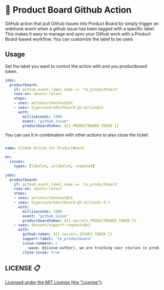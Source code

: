 

# :rocket: Product Board Github Action


GitHub action that pull Github Issues into Product Board by simply trigger an webhook event when a github issue has been tagged with a specific label. This makes it easy to manage and sync your Github work with a Product Board-based workflow. You can customize the label to be used.
## Usage

Set the label you want to control the action with and you productboard token.

```yaml
jobs:
  productboard:
    if: github.event.label.name == 'to_productboard'
    runs-on: ubuntu-latest
    steps:
    - uses: actions/checkout@v1
    - uses: kjgarza/productboard-gh-action@v1
      with:
        milliseconds: 1000
        event: "github_issue"
        productboardtoken: ${{ PRODUCTBOARD_TOKEN }}
```


You can use it in combination with other actions to also close the ticket


```yaml

name: GitHub Action for ProductBoard

on:
  issues:
    types: [labeled, unlabeled, reopened]
    
jobs:
  productboard:
    if: github.event.label.name == 'to_productboard'
    runs-on: ubuntu-latest
    steps:
    - uses: actions/checkout@v1
    - uses: kjgarza/productboard-gh-action@1.0.1
      with:
        milliseconds: 1000
        event: "github_issue"
        productboardtoken: ${{ secrets.PRODUCTBOARD_TOKEN }}
    - uses: dessant/support-requests@v2
      with:
        github-token: ${{ secrets.ISSUES_TOKEN }}
        support-label: 'to_productboard'
        issue-comment: >
          :wave: @{issue-author}, we are tracking user stories in productboard. We have moved this issue there https://app.productboard.com/ .
        close-issue: true

```


## LICENSE 📋
[Licensed under the MIT License (the "License")](./LICENSE);
